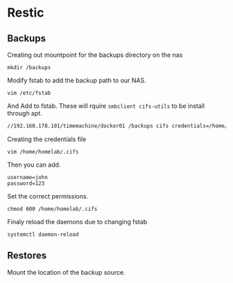 # Restic

## Backups

Creating out mountpoint for the backups directory on the nas

```shell
mkdir /backups
```

Modify fstab to add the backup path to our NAS.

```shell
vim /etc/fstab
```

And Add to fstab. These will rquire `smbclient cifs-utils` to be install through apt.

```txt
//192.168.178.101/timemachine/docker01 /backups cifs credentials=/home/homelab/.cifs,uid=root,noperm,rw 0 0
```

Creating the credentials file

```shell
vim /home/homelab/.cifs
```

Then you can add.

```
username=john
password=123
```

Set the correct permissions.

```shell
chmod 600 /home/homelab/.cifs
```

Finaly reload the daemons due to changing fstab

```shell
systemctl daemon-reload
```


## Restores

Mount the location of the backup source.
